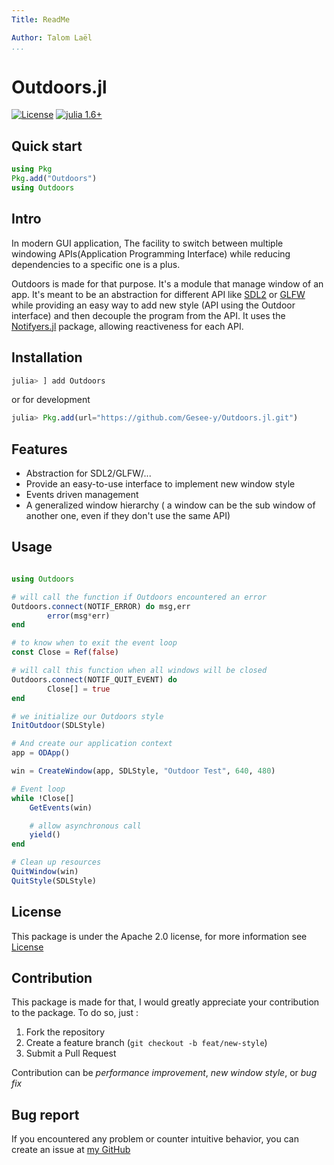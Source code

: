 ```yaml
---
Title: ReadMe

Author: Talom Laël
...
```


# Outdoors.jl

[![License](https://img.shields.io/badge/License-Apache_2.0-blue.svg)](https://opensource.org/licenses/Apache-2.0)
[![julia 1.6+](https://img.shields.io/badge/Julia-1.6%2B-purple.svg)](https://julialang.org)

## Quick start

```julia
using Pkg
Pkg.add("Outdoors")
using Outdoors
```
## Intro

In modern GUI application, The facility to switch between multiple  windowing APIs(Application Programming Interface) while reducing dependencies to a specific one is a plus.

Outdoors is made for that purpose.
It's a module that manage window of an app. It's meant to be an abstraction for different API like [SDL2](https://www.libsdl.org) or [GLFW](https://www.glfw.org) while providing an easy way to add new style (API using the Outdoor interface) and then decouple the program from the API. It uses the [Notifyers.jl](https://github.com/Gesee-y/Notifyers.jl) package, allowing reactiveness for each API.

## Installation 

```julia
julia> ] add Outdoors
```
or for development 

```julia
julia> Pkg.add(url="https://github.com/Gesee-y/Outdoors.jl.git")
```

## Features

   * Abstraction for SDL2/GLFW/...
   * Provide an easy-to-use interface to implement new window style
   * Events driven management
   * A generalized window hierarchy ( a window can be the sub window of another one, even if they don't use the same API)

## Usage

```julia

using Outdoors

# will call the function if Outdoors encountered an error
Outdoors.connect(NOTIF_ERROR) do msg,err
        error(msg*err)
end

# to know when to exit the event loop
const Close = Ref(false)

# will call this function when all windows will be closed
Outdoors.connect(NOTIF_QUIT_EVENT) do
        Close[] = true
end

# we initialize our Outdoors style 
InitOutdoor(SDLStyle)

# And create our application context
app = ODApp()

win = CreateWindow(app, SDLStyle, "Outdoor Test", 640, 480)

# Event loop 
while !Close[]
    GetEvents(win)

    # allow asynchronous call
    yield()
end

# Clean up resources
QuitWindow(win)
QuitStyle(SDLStyle)
```

## License 

This package is under the Apache 2.0 license, for more information see [License](https://github.com/Gesee-y/Outdoors.jl/blob/main/LICENSE)

## Contribution

This package is made for that, I would greatly appreciate your contribution to the package.
To do so, just :
   1. Fork the repository
   2. Create a feature branch (`git checkout -b feat/new-style`)
   3. Submit a Pull Request

Contribution can be *performance improvement*, *new window style*, or *bug fix*

## Bug report 

If you encountered any problem or counter intuitive behavior, you can create an issue at [my GitHub](https://github.com/Gesee-y/Outdoors.jl)
